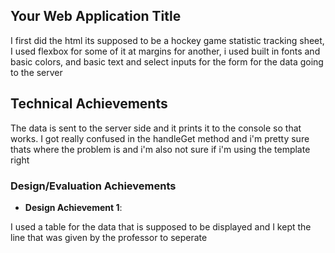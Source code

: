 ## Your Web Application Title
I first did the html its supposed to be a hockey game statistic tracking sheet,
I used flexbox for some of it at margins for another, i used built in fonts and basic colors, and basic text and select inputs for the form for the data going to the server

## Technical Achievements


The data is sent to the server side and it prints it to the console so that works. 
I got really confused in the handleGet method and i'm pretty sure thats where the problem is and i'm also not sure if i'm using the template right

### Design/Evaluation Achievements
- **Design Achievement 1**: 

I used a table for the data that is supposed to be displayed and I kept the line that was given by the professor to seperate 